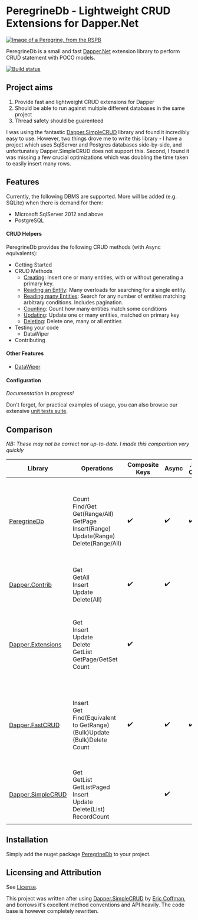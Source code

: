 # PeregrineDb - Lightweight CRUD Extensions for Dapper.Net


<a href="https://www.rspb.org.uk/birds-and-wildlife/wildlife-guides/bird-a-z/peregrine" target="_blank">
<img src="https://github.com//berkeleybross/PeregrineDb/raw/master/documentation/Peregrine.png" alt="Image of a Peregrine, from the RSPB"/>
</a>

PeregrineDb is a small and fast [Dapper.Net](https://github.com/StackExchange/dapper-dot-net) extension library to perform CRUD statement with POCO models. 

[![Build status](https://ci.appveyor.com/api/projects/status/kcepamp69b45xkjj/branch/master?svg=true)](https://ci.appveyor.com/project/berkeleybross/peregrinedb/branch/master)

## Project aims

1. Provide fast and lightweight CRUD extensions for Dapper
2. Should be able to run against multiple different databases in the same project
3. Thread safety should be guarenteed

I was using the fantastic [Dapper.SimpleCRUD](https://github.com/ericdc1/Dapper.SimpleCRUD) library and found it incredibly easy to use. However, two things drove me to write this library - I have a project which uses SqlServer and Postgres databases side-by-side, and unfortunately Dapper.SimpleCRUD does not support this. Second, I found it was missing a few crucial optimizations which was doubling the time taken to easily insert many rows.

## Features
Currently, the following DBMS are supported. More will be added (e.g. SQLite) when there is demand for them:

- Microsoft SqlServer 2012 and above
- PostgreSQL

#### CRUD Helpers
PeregrineDb provides the following CRUD methods (with Async equivalents):

* Getting Started
* CRUD Methods
    * [Creating](https://github.com/berkeleybross/PeregrineDb/wiki/CRUD-Creating): Insert one or many entities, with or without generating a primary key.
    * [Reading an Entity](https://github.com/berkeleybross/PeregrineDb/wiki/CRUD-Reading-One-Entity): Many overloads for searching for a single entity.
    * [Reading many Entities](https://github.com/berkeleybross/PeregrineDb/wiki/CRUD-Reading-Many-Entities): Search for any number of entities matching arbitrary conditions. Includes pagination.
    * [Counting](https://github.com/berkeleybross/PeregrineDb/wiki/CRUD-Counting): Count how many entities match some conditions
    * [Updating](https://github.com/berkeleybross/PeregrineDb/wiki/CRUD-Updating): Update one or many entities, matched on primary key
    * [Deleting](https://github.com/berkeleybross/PeregrineDb/wiki/CRUD-Deleting): Delete one, many or all entities
* Testing your code
    * DataWiper
* Contributing

#### Other Features
- [DataWiper]()

#### Configuration
*Documentation in progress!*

Don't forget, for practical examples of usage, you can also browse our extensive [unit tests suite](tests/PeregrineDb.Tests).

## Comparison
*NB: These may not be correct nor up-to-date. I made this comparison very quickly*

| Library | Operations | Composite Keys | Async | .Net Core | Notes |
|---|---|---|---|---|---|
| [PeregrineDb](https://github.com/berkeleybross/PeregrineDb) | Count<br>Find/Get<br>Get(Range/All)<br>GetPage<br>Insert(Range)<br>Update(Range)<br>Delete(Range/All) | :heavy_check_mark: | :heavy_check_mark: | :heavy_check_mark: | <ul><li>Can work across multiple DBMS in same project</li><li>Throws exceptions for inconsistencies (E.g. Update not affected anything)</li></ul> |
| [Dapper.Contrib](https://github.com/StackExchange/dapper-dot-net/tree/master/Dapper.Contrib) | Get<br>GetAll<br>Insert<br>Update<br>Delete(All)<br>| :heavy_check_mark: | :heavy_check_mark: | | <ul><li>Can use interfaces to track changes</li></ul> |
| [Dapper.Extensions](https://github.com/tmsmith/Dapper-Extensions) | Get<br>Insert<br>Update<br>Delete<br>GetList<br>GetPage/GetSet<br>Count | :heavy_check_mark: | | | <ul><li>Can use simple lambdas and predicates</li><li>Generates GUID keys</li><li>Can be configured without attributes</li></ul> |
| [Dapper.FastCRUD](https://github.com/MoonStorm/Dapper.FastCRUD/tree/master/Dapper.FastCrud.Tests) | Insert<br>Get<br>Find(Equivalent to GetRange)<br>(Bulk)Update<br>(Bulk)Delete<br>Count | :heavy_check_mark: | :heavy_check_mark: | :heavy_check_mark: | <ul><li>Has a nice fluent syntax for complex WHERE operations</li><li>Can be configured without attributes</li></ul> |
| [Dapper.SimpleCRUD](https://github.com/ericdc1/Dapper.SimpleCRUD) | Get<br>GetList<br>GetListPaged<br>Insert<br>Update<br>Delete(List)<br>RecordCount | | :heavy_check_mark: | | <ul><li>Can create WHERE clauses from objects</li><li>Generates GUID keys</li></ul> |

## Installation
Simply add the nuget package [PeregrineDb](https://www.nuget.org/packages/PeregrineDb/) to your project.

## Licensing and Attribution
See [License](LICENSE).

This project was written after using [Dapper.SimpleCRUD](https://github.com/ericdc1/Dapper.SimpleCRUD) by [Eric Coffman](https://github.com/ericdc1), and borrows it's excellent method conventions and API heavily. The code base is however completely rewritten.